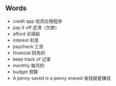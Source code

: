 ## Words
* credit app 信贷应用程序
* pay it off 还清（欠款）
* afford 买得起
* interest 利息
* paycheck 工资
* financial 财务的
* keep track of 记录
* monthly 每月的
* budget 预算
* A penny saved is a penny eraned 省钱就是赚钱
